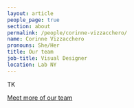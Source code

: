 ```yaml
---
layout: article
people_page: true
section: about
permalink: /people/corinne-vizzacchero/
name: Corinne Vizzacchero
pronouns: She/Her
title: Our team
job-title: Visual Designer
location: Lab NY
---
```


TK


[Meet more of our team](../../about/meet/)
